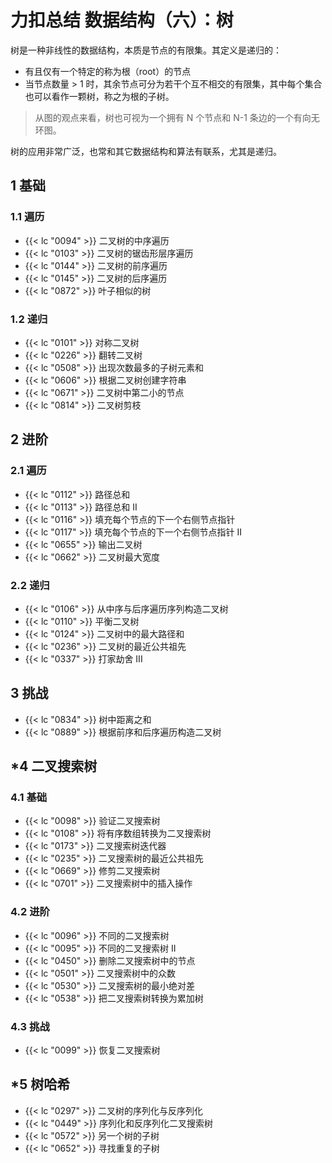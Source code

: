 # 力扣总结 数据结构（六）：树


树是一种非线性的数据结构，本质是节点的有限集。其定义是递归的：
- 有且仅有一个特定的称为根（root）的节点
- 当节点数量 > 1 时，其余节点可分为若干个互不相交的有限集，其中每个集合也可以看作一颗树，称之为根的子树。

> 从图的观点来看，树也可视为一个拥有 N 个节点和 N-1 条边的一个有向无环图。

树的应用非常广泛，也常和其它数据结构和算法有联系，尤其是递归。


## 1 基础

### 1.1 遍历

- {{< lc "0094" >}} 二叉树的中序遍历
- {{< lc "0103" >}} 二叉树的锯齿形层序遍历
- {{< lc "0144" >}} 二叉树的前序遍历
- {{< lc "0145" >}} 二叉树的后序遍历
- {{< lc "0872" >}} 叶子相似的树

### 1.2 递归

- {{< lc "0101" >}} 对称二叉树
- {{< lc "0226" >}} 翻转二叉树
- {{< lc "0508" >}} 出现次数最多的子树元素和
- {{< lc "0606" >}} 根据二叉树创建字符串
- {{< lc "0671" >}} 二叉树中第二小的节点
- {{< lc "0814" >}} 二叉树剪枝

## 2 进阶

### 2.1 遍历

- {{< lc "0112" >}} 路径总和
- {{< lc "0113" >}} 路径总和 II
- {{< lc "0116" >}} 填充每个节点的下一个右侧节点指针
- {{< lc "0117" >}} 填充每个节点的下一个右侧节点指针 II
- {{< lc "0655" >}} 输出二叉树
- {{< lc "0662" >}} 二叉树最大宽度

### 2.2 递归

- {{< lc "0106" >}} 从中序与后序遍历序列构造二叉树
- {{< lc "0110" >}} 平衡二叉树
- {{< lc "0124" >}} 二叉树中的最大路径和
- {{< lc "0236" >}} 二叉树的最近公共祖先
- {{< lc "0337" >}} 打家劫舍 III

## 3 挑战

- {{< lc "0834" >}} 树中距离之和
- {{< lc "0889" >}} 根据前序和后序遍历构造二叉树

## *4 二叉搜索树

### 4.1 基础

- {{< lc "0098" >}} 验证二叉搜索树
- {{< lc "0108" >}} 将有序数组转换为二叉搜索树
- {{< lc "0173" >}} 二叉搜索树迭代器
- {{< lc "0235" >}} 二叉搜索树的最近公共祖先
- {{< lc "0669" >}} 修剪二叉搜索树
- {{< lc "0701" >}} 二叉搜索树中的插入操作

### 4.2 进阶

- {{< lc "0096" >}} 不同的二叉搜索树
- {{< lc "0095" >}} 不同的二叉搜索树 II
- {{< lc "0450" >}} 删除二叉搜索树中的节点
- {{< lc "0501" >}} 二叉搜索树中的众数
- {{< lc "0530" >}} 二叉搜索树的最小绝对差
- {{< lc "0538" >}} 把二叉搜索树转换为累加树

### 4.3 挑战

- {{< lc "0099" >}} 恢复二叉搜索树

## *5 树哈希

- {{< lc "0297" >}} 二叉树的序列化与反序列化
- {{< lc "0449" >}} 序列化和反序列化二叉搜索树
- {{< lc "0572" >}} 另一个树的子树
- {{< lc "0652" >}} 寻找重复的子树
